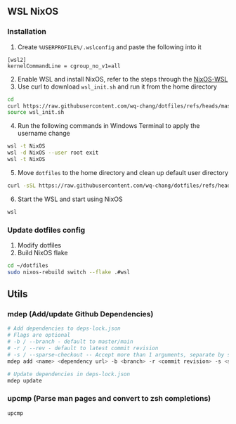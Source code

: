 ## WSL NixOS

### Installation

1. Create `%USERPROFILE%/.wslconfig` and paste the following into it

```
[wsl2]
kernelCommandLine = cgroup_no_v1=all
```

2. Enable WSL and install NixOS, refer to the steps through the [NixOS-WSL](https://github.com/nix-community/NixOS-WSL)
3. Use curl to download `wsl_init.sh` and run it from the home directory

```bash
cd
curl https://raw.githubusercontent.com/wq-chang/dotfiles/refs/heads/master/scripts/wsl_init.sh -o wsl_init.sh
source wsl_init.sh
```

4. Run the following commands in Windows Terminal to apply the username change

```bash
wsl -t NixOS
wsl -d NixOS --user root exit
wsl -t NixOS
```

5. Move `dotfiles` to the home directory and clean up default user directory

```bash
curl -sSL https://raw.githubusercontent.com/wq-chang/dotfiles/refs/heads/master/scripts/wsl_post_init.sh | bash
```

6. Start the WSL and start using NixOS

```bash
wsl
```

### Update dotfiles config

1. Modify dotfiles
2. Build NixOS flake

```bash
cd ~/dotfiles
sudo nixos-rebuild switch --flake .#wsl
```

## Utils

### mdep (Add/update Github Dependencies)

```bash
# Add dependencies to deps-lock.json
# Flags are optional
# -b / --branch - default to master/main
# -r / --rev - default to latest commit revision
# -s / --sparse-checkout -- Accept more than 1 arguments, separate by space
mdep add <name> <dependency url> -b <branch> -r <commit revision> -s <sparse checkout1> <sparse checkout2>

# Update dependencies in deps-lock.json
mdep update
```

### upcmp (Parse man pages and convert to zsh completions)

```bash
upcmp
```
